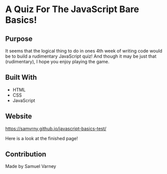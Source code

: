 # A Quiz For The JavaScript Bare Basics!

## Purpose
It seems that the logical thing to do in ones 4th week of writing code would be to build a rudimentary JavaScript quiz! And though it may be just that (rudimentary), I hope you enjoy playing the game.

## Built With
* HTML
* CSS
* JavaScript

## Website

https://samvrny.github.io/javascript-basics-test/

Here is a look at the finished page!


## Contribution
Made by Samuel Varney